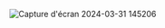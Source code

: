 ![Capture d'écran 2024-03-31 145206](https://github.com/Fedi-EL-Manoubi/ApplicationSNMP/assets/123569039/0afd028e-8fba-4d0e-a1dd-a4f963bcc481)
